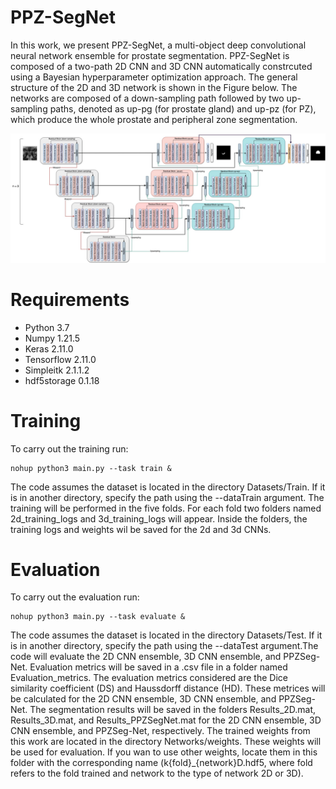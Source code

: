 # PPZ-SegNet
In this work, we present PPZ-SegNet, a multi-object deep convolutional neural network ensemble for prostate segmentation. PPZ-SegNet is composed of a two-path 2D CNN and 3D CNN automatically constrcuted using a Bayesian hyperparameter optimization approach. The general structure of the 2D and 3D network is shown in the Figure below. The networks are composed of a down-sampling path followed by two up-sampling paths, denoted as up-pg (for prostate gland) and up-pz (for PZ), which produce the whole prostate and peripheral zone segmentation. 

![alt text](https://github.com/mariabaldeon/PPZ-SegNet/blob/main/imges/PPZNetStructure.jpg)

# Requirements
* Python 3.7
* Numpy 1.21.5
* Keras 2.11.0
* Tensorflow 2.11.0
* Simpleitk 2.1.1.2
* hdf5storage 0.1.18

# Training 
To carry out the training run: 
```
nohup python3 main.py --task train & 
```
The code assumes the dataset is located in the directory Datasets/Train. If it is in another directory, specify the path using the --dataTrain argument. The training will be performed in the five folds. For each fold two folders named 2d_training_logs and 3d_training_logs will appear. Inside the folders, the training logs and weights wil be saved for the 2d and 3d CNNs. 

# Evaluation
To carry out the evaluation run: 
```
nohup python3 main.py --task evaluate & 
```
The code assumes the dataset is located in the directory Datasets/Test. If it is in another directory, specify the path using the --dataTest argument.The code will evaluate the 2D CNN ensemble, 3D CNN ensemble, and PPZSeg-Net. Evaluation metrics will be saved in a .csv file in a folder named Evaluation_metrics. The evaluation  metrics considered are the Dice similarity coefficient (DS) and Haussdorff distance (HD). These metrices will be calculated for the 2D CNN ensemble, 3D CNN ensemble, and PPZSeg-Net. The segmentation results will be saved in the folders Results_2D.mat, Results_3D.mat, and Results_PPZSegNet.mat for the 2D CNN ensemble, 3D CNN ensemble, and PPZSeg-Net, respectively. The trained weights from this work are located in the directory Networks/weights. These weights will  be used for evaluation. If you wan to use other weights, locate them in this folder with the corresponding name (k{fold}_{network}D.hdf5, where fold refers to the fold trained and network to the type of network 2D or 3D).  
